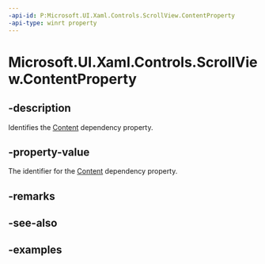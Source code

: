 ```yaml
---
-api-id: P:Microsoft.UI.Xaml.Controls.ScrollView.ContentProperty
-api-type: winrt property
---
```


# Microsoft.UI.Xaml.Controls.ScrollView.ContentProperty

<!--
public static Windows.UI.Xaml.DependencyProperty ContentProperty { get; }
-->


## -description

Identifies the [Content](scrollview_content.md) dependency property.

## -property-value

The identifier for the [Content](scrollview_content.md) dependency property.

## -remarks

## -see-also

## -examples


